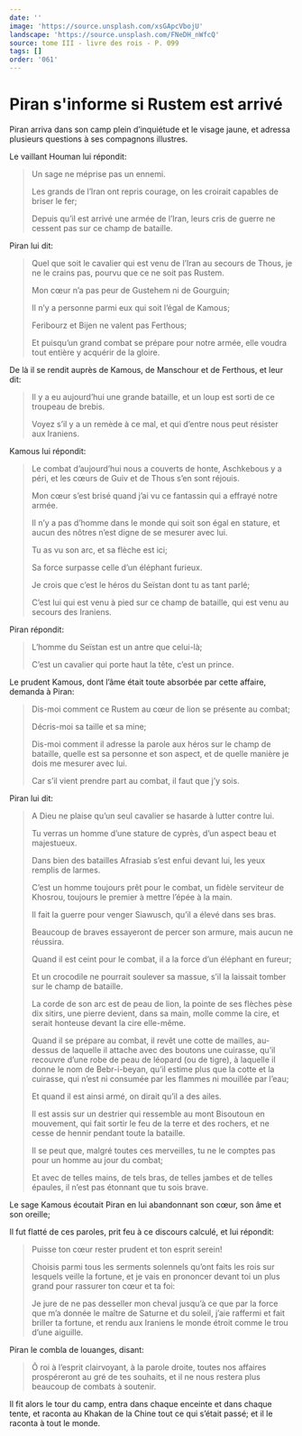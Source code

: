 ```yaml
---
date: ''
image: 'https://source.unsplash.com/xsGApcVbojU'
landscape: 'https://source.unsplash.com/FNeDH_nWfcQ'
source: tome III - livre des rois - P. 099
tags: []
order: '061'
---
```


# Piran s'informe si Rustem est arrivé

Piran arriva dans son camp plein d’inquiétude et le visage jaune, et adressa plusieurs questions à ses compagnons illustres.

Le vaillant Houman lui répondit:

> Un sage ne méprise pas un ennemi.
>
> Les grands de l’lran ont repris courage, on les croirait capables de briser le fer;
>
> Depuis qu’il est arrivé une armée de l’Iran, leurs cris de guerre ne cessent pas sur ce champ de bataille.

Piran lui dit:

> Quel que soit le cavalier qui est venu de l’Iran au secours de Thous, je ne le crains pas, pourvu que ce ne soit pas Rustem.
>
> Mon cœur n’a pas peur de Gustehem ni de Gourguin;
>
> Il n’y a personne parmi eux qui soit l’égal de Kamous;
>
> Feribourz et Bijen ne valent pas Ferthous;
>
> Et puisqu’un grand combat se prépare pour notre armée, elle voudra tout entière y acquérir de la gloire.

De là il se rendit auprès de Kamous, de Manschour et de Ferthous, et leur dit:

> Il y a eu aujourd’hui une grande bataille, et un loup est sorti de ce troupeau de brebis.
>
> Voyez s’il y a un remède à ce mal, et qui d’entre nous peut résister aux Iraniens.

Kamous lui répondit:

> Le combat d’aujourd’hui nous a couverts de honte, Aschkebous y a péri, et les cœurs de Guiv et de Thous s’en sont réjouis.
>
> Mon cœur s’est brisé quand j’ai vu ce fantassin qui a effrayé notre armée.
>
> Il n’y a pas d’homme dans le monde qui soit son égal en stature, et aucun des nôtres n’est digne de se mesurer avec lui.
>
> Tu as vu son arc, et sa flèche est ici;
>
> Sa force surpasse celle d’un éléphant furieux.
>
> Je crois que c’est le héros du Seïstan dont tu as tant parlé;
>
> C’est lui qui est venu à pied sur ce champ de bataille, qui est venu au secours des Iraniens.

Piran répondit:

> L’homme du Seïstan est un antre que celui-là;
>
> C’est un cavalier qui porte haut la tête, c’est un prince.

Le prudent Kamous, dont l’âme était toute absorbée par cette affaire, demanda à Piran:

> Dis-moi comment ce Rustem au cœur de lion se présente au combat;
>
> Décris-moi sa taille et sa mine;
>
> Dis-moi comment il adresse la parole aux héros sur le champ de bataille, quelle est sa personne et son aspect, et de quelle manière je dois me mesurer avec lui.
>
> Car s’il vient prendre part au combat, il faut que j’y sois.

Piran lui dit:

> A Dieu ne plaise qu’un seul cavalier se hasarde à lutter contre lui.
>
> Tu verras un homme d’une stature de cyprès, d’un aspect beau et majestueux.
>
> Dans bien des batailles Afrasiab s’est enfui devant lui, les yeux remplis de larmes.
>
> C’est un homme toujours prêt pour le combat, un fidèle serviteur de Khosrou, toujours le premier à mettre l’épée à la main.
>
> Il fait la guerre pour venger Siawusch, qu’il a élevé dans ses bras.
>
> Beaucoup de braves essayeront de percer son armure, mais aucun ne réussira.
>
> Quand il est ceint pour le combat, il a la force d’un éléphant en fureur;
>
> Et un crocodile ne pourrait soulever sa massue, s’il la laissait tomber sur le champ de bataille.
>
> La corde de son arc est de peau de lion, la pointe de ses flèches pèse dix sitirs, une pierre devient, dans sa main, molle comme la cire, et serait honteuse devant la cire elle-même.
>
> Quand il se prépare au combat, il revêt une cotte de mailles, au-dessus de laquelle il attache avec des boutons une cuirasse, qu’il recouvre d’une robe de peau de léopard (ou de tigre), à laquelle il donne le nom de Bebr-i-beyan, qu’il estime plus que la cotte et la cuirasse, qui n’est ni consumée par les flammes ni mouillée par l’eau;
>
> Et quand il est ainsi armé, on dirait qu’il a des ailes.
>
> Il est assis sur un destrier qui ressemble au mont Bisoutoun en mouvement, qui fait sortir le feu de la terre et des rochers, et ne cesse de hennir pendant toute la bataille.
>
> Il se peut que, malgré toutes ces merveilles, tu ne le comptes pas pour un homme au jour du combat;
>
> Et avec de telles mains, de tels bras, de telles jambes et de telles épaules, il n’est pas étonnant que tu sois brave.

Le sage Kamous écoutait Piran en lui abandonnant son cœur, son âme et son oreille;

Il fut flatté de ces paroles, prit feu à ce discours calculé, et lui répondit:

> Puisse ton cœur rester prudent et ton esprit serein!
>
> Choisis parmi tous les serments solennels qu’ont faits les rois sur lesquels veille la fortune, et je vais en prononcer devant toi un plus grand pour rassurer ton cœur et ta foi:
>
> Je jure de ne pas desseller mon cheval jusqu’à ce que par la force que m’a donnée le maître de Saturne et du soleil, j’aie raffermi et fait briller ta fortune, et rendu aux Iraniens le monde étroit comme le trou d’une aiguille.

Piran le combla de louanges, disant:

> Ô roi à l’esprit clairvoyant, à la parole droite, toutes nos affaires prospéreront au gré de tes souhaits, et il ne nous restera plus beaucoup de combats à soutenir.

Il fit alors le tour du camp, entra dans chaque enceinte et dans chaque tente, et raconta au Khakan de la Chine tout ce qui s’était passé; et il le raconta à tout le monde.
